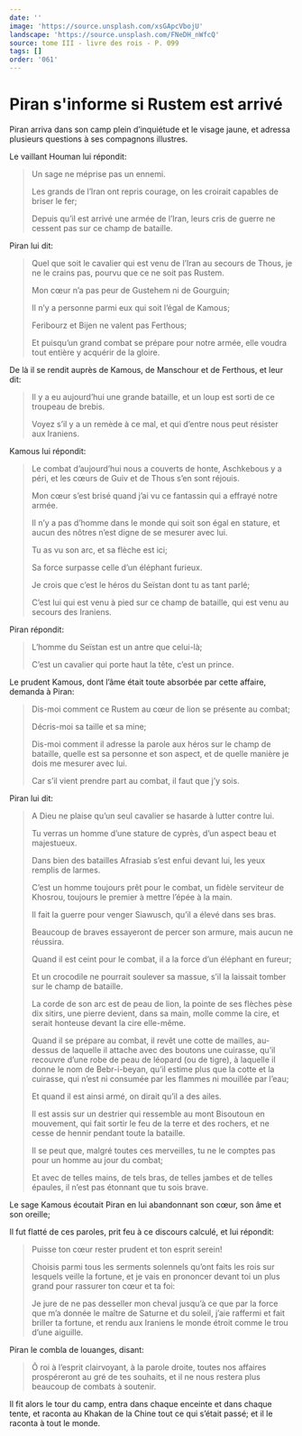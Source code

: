 ```yaml
---
date: ''
image: 'https://source.unsplash.com/xsGApcVbojU'
landscape: 'https://source.unsplash.com/FNeDH_nWfcQ'
source: tome III - livre des rois - P. 099
tags: []
order: '061'
---
```


# Piran s'informe si Rustem est arrivé

Piran arriva dans son camp plein d’inquiétude et le visage jaune, et adressa plusieurs questions à ses compagnons illustres.

Le vaillant Houman lui répondit:

> Un sage ne méprise pas un ennemi.
>
> Les grands de l’lran ont repris courage, on les croirait capables de briser le fer;
>
> Depuis qu’il est arrivé une armée de l’Iran, leurs cris de guerre ne cessent pas sur ce champ de bataille.

Piran lui dit:

> Quel que soit le cavalier qui est venu de l’Iran au secours de Thous, je ne le crains pas, pourvu que ce ne soit pas Rustem.
>
> Mon cœur n’a pas peur de Gustehem ni de Gourguin;
>
> Il n’y a personne parmi eux qui soit l’égal de Kamous;
>
> Feribourz et Bijen ne valent pas Ferthous;
>
> Et puisqu’un grand combat se prépare pour notre armée, elle voudra tout entière y acquérir de la gloire.

De là il se rendit auprès de Kamous, de Manschour et de Ferthous, et leur dit:

> Il y a eu aujourd’hui une grande bataille, et un loup est sorti de ce troupeau de brebis.
>
> Voyez s’il y a un remède à ce mal, et qui d’entre nous peut résister aux Iraniens.

Kamous lui répondit:

> Le combat d’aujourd’hui nous a couverts de honte, Aschkebous y a péri, et les cœurs de Guiv et de Thous s’en sont réjouis.
>
> Mon cœur s’est brisé quand j’ai vu ce fantassin qui a effrayé notre armée.
>
> Il n’y a pas d’homme dans le monde qui soit son égal en stature, et aucun des nôtres n’est digne de se mesurer avec lui.
>
> Tu as vu son arc, et sa flèche est ici;
>
> Sa force surpasse celle d’un éléphant furieux.
>
> Je crois que c’est le héros du Seïstan dont tu as tant parlé;
>
> C’est lui qui est venu à pied sur ce champ de bataille, qui est venu au secours des Iraniens.

Piran répondit:

> L’homme du Seïstan est un antre que celui-là;
>
> C’est un cavalier qui porte haut la tête, c’est un prince.

Le prudent Kamous, dont l’âme était toute absorbée par cette affaire, demanda à Piran:

> Dis-moi comment ce Rustem au cœur de lion se présente au combat;
>
> Décris-moi sa taille et sa mine;
>
> Dis-moi comment il adresse la parole aux héros sur le champ de bataille, quelle est sa personne et son aspect, et de quelle manière je dois me mesurer avec lui.
>
> Car s’il vient prendre part au combat, il faut que j’y sois.

Piran lui dit:

> A Dieu ne plaise qu’un seul cavalier se hasarde à lutter contre lui.
>
> Tu verras un homme d’une stature de cyprès, d’un aspect beau et majestueux.
>
> Dans bien des batailles Afrasiab s’est enfui devant lui, les yeux remplis de larmes.
>
> C’est un homme toujours prêt pour le combat, un fidèle serviteur de Khosrou, toujours le premier à mettre l’épée à la main.
>
> Il fait la guerre pour venger Siawusch, qu’il a élevé dans ses bras.
>
> Beaucoup de braves essayeront de percer son armure, mais aucun ne réussira.
>
> Quand il est ceint pour le combat, il a la force d’un éléphant en fureur;
>
> Et un crocodile ne pourrait soulever sa massue, s’il la laissait tomber sur le champ de bataille.
>
> La corde de son arc est de peau de lion, la pointe de ses flèches pèse dix sitirs, une pierre devient, dans sa main, molle comme la cire, et serait honteuse devant la cire elle-même.
>
> Quand il se prépare au combat, il revêt une cotte de mailles, au-dessus de laquelle il attache avec des boutons une cuirasse, qu’il recouvre d’une robe de peau de léopard (ou de tigre), à laquelle il donne le nom de Bebr-i-beyan, qu’il estime plus que la cotte et la cuirasse, qui n’est ni consumée par les flammes ni mouillée par l’eau;
>
> Et quand il est ainsi armé, on dirait qu’il a des ailes.
>
> Il est assis sur un destrier qui ressemble au mont Bisoutoun en mouvement, qui fait sortir le feu de la terre et des rochers, et ne cesse de hennir pendant toute la bataille.
>
> Il se peut que, malgré toutes ces merveilles, tu ne le comptes pas pour un homme au jour du combat;
>
> Et avec de telles mains, de tels bras, de telles jambes et de telles épaules, il n’est pas étonnant que tu sois brave.

Le sage Kamous écoutait Piran en lui abandonnant son cœur, son âme et son oreille;

Il fut flatté de ces paroles, prit feu à ce discours calculé, et lui répondit:

> Puisse ton cœur rester prudent et ton esprit serein!
>
> Choisis parmi tous les serments solennels qu’ont faits les rois sur lesquels veille la fortune, et je vais en prononcer devant toi un plus grand pour rassurer ton cœur et ta foi:
>
> Je jure de ne pas desseller mon cheval jusqu’à ce que par la force que m’a donnée le maître de Saturne et du soleil, j’aie raffermi et fait briller ta fortune, et rendu aux Iraniens le monde étroit comme le trou d’une aiguille.

Piran le combla de louanges, disant:

> Ô roi à l’esprit clairvoyant, à la parole droite, toutes nos affaires prospéreront au gré de tes souhaits, et il ne nous restera plus beaucoup de combats à soutenir.

Il fit alors le tour du camp, entra dans chaque enceinte et dans chaque tente, et raconta au Khakan de la Chine tout ce qui s’était passé; et il le raconta à tout le monde.
